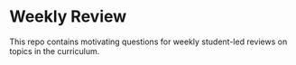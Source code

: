 # Weekly Review
This repo contains motivating questions for weekly student-led reviews on topics in the curriculum.
